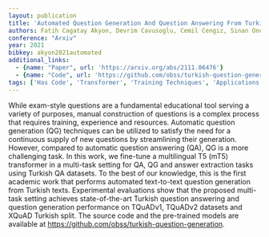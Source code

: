 ```yaml
---
layout: publication
title: 'Automated Question Generation And Question Answering From Turkish Texts'
authors: Fatih Cagatay Akyon, Devrim Cavusoglu, Cemil Cengiz, Sinan Onur Altinuc, Alptekin Temizel
conference: "Arxiv"
year: 2021
bibkey: akyon2021automated
additional_links:
  - {name: "Paper", url: 'https://arxiv.org/abs/2111.06476'}
  - {name: "Code", url: 'https://github.com/obss/turkish-question-generation'}
tags: ['Has Code', 'Transformer', 'Training Techniques', 'Applications', 'Model Architecture', 'Pretraining Methods']
---
```

While exam-style questions are a fundamental educational tool serving a
variety of purposes, manual construction of questions is a complex process that
requires training, experience and resources. Automatic question generation (QG)
techniques can be utilized to satisfy the need for a continuous supply of new
questions by streamlining their generation. However, compared to automatic
question answering (QA), QG is a more challenging task. In this work, we
fine-tune a multilingual T5 (mT5) transformer in a multi-task setting for QA,
QG and answer extraction tasks using Turkish QA datasets. To the best of our
knowledge, this is the first academic work that performs automated text-to-text
question generation from Turkish texts. Experimental evaluations show that the
proposed multi-task setting achieves state-of-the-art Turkish question
answering and question generation performance on TQuADv1, TQuADv2 datasets and
XQuAD Turkish split. The source code and the pre-trained models are available
at https://github.com/obss/turkish-question-generation.

